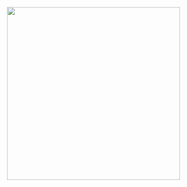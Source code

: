 <p align="center"><a href="http://dev.bunique.xyz/" target="_blank"><img src="https://i.postimg.cc/y8vYWX9j/logo.png" width="400"></a></p>
